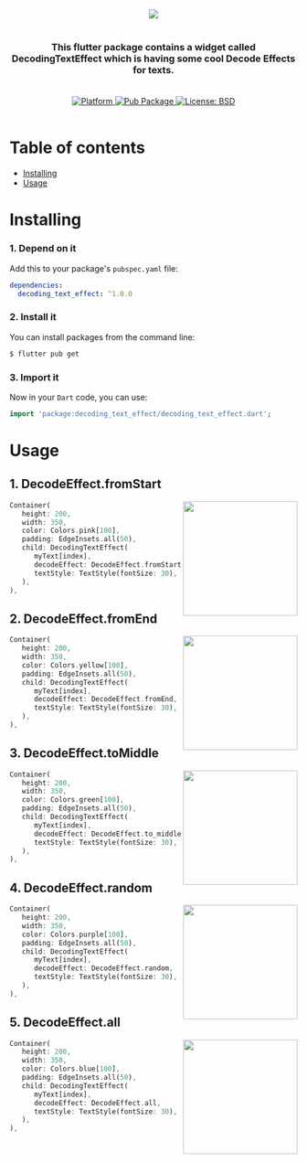<div align="center"><img src="https://github.com/aadarsh-patel/decoding_text_effect/blob/master/example/display/home.gif?raw=true"/></div><br>

<h3><div align="center">This flutter package contains a widget called DecodingTextEffect which is having some cool Decode Effects for texts.</div><br></h3>

<div align="center">  
   <a href="https://flutter.io">  
    <img src="https://img.shields.io/badge/Platform-Flutter-yellow.svg"  
      alt="Platform" />  
  </a>  
   <a href="https://pub.dev/packages/decoding_text_effect">  
    <img src="https://img.shields.io/pub/v/decoding_text_effect.svg"  
      alt="Pub Package" />  
  </a>  
   <a href="https://opensource.org/licenses/BSD-3-Clause">  
    <img src="https://img.shields.io/github/license/aadarsh-patel/decoding_text_effect"  
      alt="License: BSD" />  
  </a>  
</div>
<br>

# Table of contents  

 * [Installing](#installing)
 * [Usage](#usage)
 
 
 
 # Installing

### 1. Depend on it
Add this to your package's `pubspec.yaml` file:

```yaml
dependencies:
  decoding_text_effect: ^1.0.0
```

### 2. Install it

You can install packages from the command line:

```css
$ flutter pub get
```

### 3. Import it

Now in your `Dart` code, you can use: 

```dart
import 'package:decoding_text_effect/decoding_text_effect.dart';
```

# Usage

## 1. DecodeEffect.fromStart

<img src="https://github.com/aadarsh-patel/decoding_text_effect/blob/master/example/display/from_start.gif?raw=true" align = "right" height = "200px">

```dart
Container(
   height: 200,
   width: 350,
   color: Colors.pink[100],
   padding: EdgeInsets.all(50),
   child: DecodingTextEffect(
      myText[index],
      decodeEffect: DecodeEffect.fromStart,
      textStyle: TextStyle(fontSize: 30),
   ),
),
```

## 2. DecodeEffect.fromEnd

<img src="https://github.com/aadarsh-patel/decoding_text_effect/blob/master/example/display/from_end.gif?raw=true" align = "right" height = "200px">

```dart
Container(
   height: 200,
   width: 350,
   color: Colors.yellow[100],
   padding: EdgeInsets.all(50),
   child: DecodingTextEffect(
      myText[index],
      decodeEffect: DecodeEffect.fromEnd,
      textStyle: TextStyle(fontSize: 30),
   ),
),
```

## 3. DecodeEffect.toMiddle

<img src="https://github.com/aadarsh-patel/decoding_text_effect/blob/master/example/display/to_middle.gif?raw=true" align = "right" height = "200px">

```dart
Container(
   height: 200,
   width: 350,
   color: Colors.green[100],
   padding: EdgeInsets.all(50),
   child: DecodingTextEffect(
      myText[index],
      decodeEffect: DecodeEffect.to_middle,
      textStyle: TextStyle(fontSize: 30),
   ),
),
```

## 4. DecodeEffect.random

<img src="https://github.com/aadarsh-patel/decoding_text_effect/blob/master/example/display/random.gif?raw=true" align = "right" height = "200px">

```dart
Container(
   height: 200,
   width: 350,
   color: Colors.purple[100],
   padding: EdgeInsets.all(50),
   child: DecodingTextEffect(
      myText[index],
      decodeEffect: DecodeEffect.random,
      textStyle: TextStyle(fontSize: 30),
   ),
),
```

## 5. DecodeEffect.all

<img src="https://github.com/aadarsh-patel/decoding_text_effect/blob/master/example/display/all.gif?raw=true" align = "right" height = "200px">

```dart
Container(
   height: 200,
   width: 350,
   color: Colors.blue[100],
   padding: EdgeInsets.all(50),
   child: DecodingTextEffect(
      myText[index],
      decodeEffect: DecodeEffect.all,
      textStyle: TextStyle(fontSize: 30),
   ),
),
```
